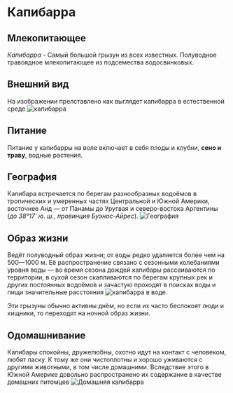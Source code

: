 # Капибарра

## Млекопитающее 

*Капибарра*  - Самый большой грызун из всех известных. Полуводное травоядное млекопитающее из подсемества водосвинковых.

## Внешний вид

На изображении прелставлено как выглядет капибарра в естественной среде ![капибарра](123.jpg)

## Питание

Питание у капибарры на воле включает в себя плоды и клубни, **сено и траву**, водные растения.

## География

Капибара встречается по берегам разнообразных водоёмов в тропических и умеренных частях Центральной и Южной Америки, восточнее Анд — от Панамы до Уругвая и северо-востока Аргентины (*до 38°17' ю. ш., провинция Буэнос-Айрес*). 
![География](111.png)

## Образ жизни 

Ведёт полуводный образ жизни; от воды редко удаляется более чем на 500—1000 м. Её распространение связано с сезонными колебаниями уровня воды — во время сезона дождей капибары рассеиваются по территории, в сухой сезон скапливаются по берегам крупных рек и других постоянных водоёмов и зачастую проходят в поисках воды и пищи значительные расстояния ![капибарра в воде](222.jpg).

Эти грызуны обычно активны днём, но если их часто беспокоят люди и хищники, то переходят на ночной образ жизни.

## Одомашнивание

Капибары спокойны, дружелюбны, охотно идут на контакт с человеком, любят ласку. К тому же они чистоплотны и хорошо уживаются с другими животными, в том числе домашними. Вследствие этого в Южной Америке довольно распространено их содержание в качестве домашних питомцев ![Домашняя капибарра](333.jpg)